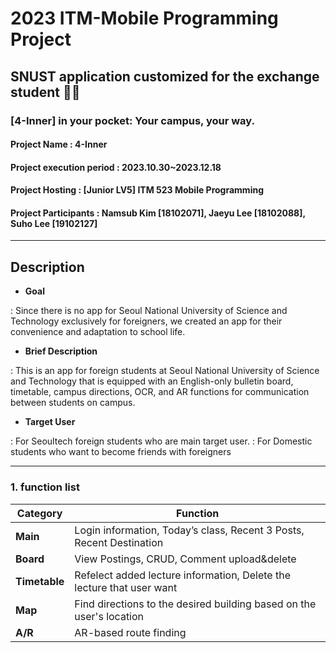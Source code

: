 # 2023 ITM-Mobile Programming Project
## SNUST application customized for the exchange student 💯🏅
### [4-Inner] in your pocket: Your campus, your way.

#### Project Name : 4-Inner
#### Project execution period : 2023.10.30~2023.12.18
#### Project Hosting : [Junior LV5] ITM 523 Mobile Programming
#### Project Participants : Namsub Kim [18102071], Jaeyu Lee [18102088], Suho Lee [19102127]
-----------------------
## Description

- <b>Goal</b>
  
: Since there is no app for Seoul National University of Science and Technology exclusively for foreigners, we created an app for their convenience and adaptation to school life.

- <b>Brief Description</b>

: This is an app for foreign students at Seoul National University of Science and Technology that is equipped with an English-only bulletin board, timetable, campus directions, OCR, and AR functions for communication between students on campus.

- <b>Target User</b>
  
: For Seoultech foreign students who are main target user. 
: For Domestic students who want to become friends with foreigners

-----------------------
### 1. function list

|Category|Function|
|------|---|
|<b>Main</b>|Login information, Today’s class, Recent 3 Posts, Recent Destination|
|<b>Board</b>|View Postings, CRUD, Comment upload&delete|
|<b>Timetable</b>|Refelect added lecture information, Delete the lecture that user want|
|<b>Map</b>|Find directions to the desired building based on the user's location|
|<b>A/R</b>|AR-based route finding|
